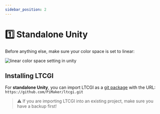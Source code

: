 ```yaml
---
sidebar_position: 2
---
```


# 1️⃣ Standalone Unity

Before anything else, make sure your color space is set to linear:

![linear color space setting in unity](https://github.com/PiMaker/ltcgi/raw/main/Screenshots/LinearColorSpace.jpg)

## Installing LTCGI

For **standalone Unity**, you can import LTCGI as a [git package](https://docs.unity3d.com/2019.4/Documentation/Manual/upm-ui-giturl.html) with the URL: `https://github.com/PiMaker/ltcgi.git`

> ⚠️ If you are importing LTCGI into an existing project, make sure you have a backup first!
